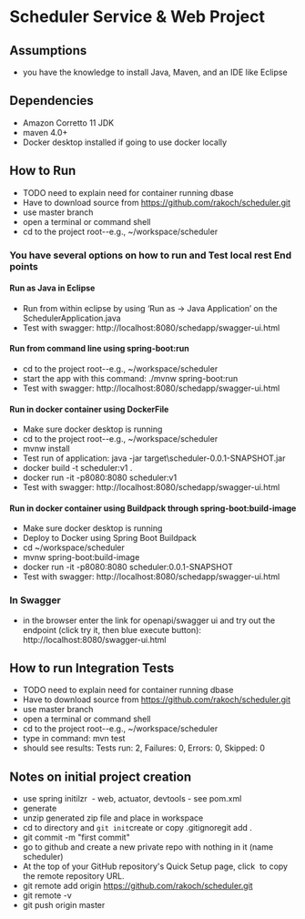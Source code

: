 # Scheduler Service & Web Project
## Assumptions
- you have the knowledge to install Java, Maven, and an IDE like Eclipse

## Dependencies
- Amazon Corretto 11 JDK
- maven 4.0+
- Docker desktop installed if going to use docker locally

## How to Run
- TODO need to explain need for container running dbase
- Have to download source from https://github.com/rakoch/scheduler.git
- use master branch
- open a terminal or command shell
- cd to the project root--e.g., ~/workspace/scheduler

### You have several options on how to run and Test local rest End points
#### Run as Java in Eclipse
- Run from within eclipse by using ‘Run as -> Java Application’ on the SchedulerApplication.java
- Test with swagger: http://localhost:8080/schedapp/swagger-ui.html

#### Run from command line using spring-boot:run
- cd to the project root--e.g., ~/workspace/scheduler
- start the app with this command: ./mvnw spring-boot:run
- Test with swagger: http://localhost:8080/schedapp/swagger-ui.html

#### Run in docker container using DockerFile
- Make sure docker desktop is running
- cd to the project root--e.g., ~/workspace/scheduler
- mvnw install
- Test run of application: java -jar target\scheduler-0.0.1-SNAPSHOT.jar
- docker build  -t scheduler:v1 .
- docker run -it -p8080:8080 scheduler:v1
- Test with swagger: http://localhost:8080/schedapp/swagger-ui.html

#### Run in docker container using Buildpack through spring-boot:build-image
- Make sure docker desktop is running
- Deploy to Docker using Spring Boot Buildpack
- cd ~/workspace/scheduler
- mvnw spring-boot:build-image
- docker run -it -p8080:8080 scheduler:0.0.1-SNAPSHOT
- Test with swagger: http://localhost:8080/schedapp/swagger-ui.html

### In Swagger
- in the browser enter the link for openapi/swagger ui and try out the endpoint (click try it, then blue execute button): http://localhost:8080/swagger-ui.html

## How to run Integration Tests
- TODO need to explain need for container running dbase
- Have to download source from https://github.com/rakoch/scheduler.git
- use master branch
- open a terminal or command shell
- cd to the project root--e.g., ~/workspace/scheduler
- type in command: mvn test
- should see results: Tests run: 2, Failures: 0, Errors: 0, Skipped: 0

## Notes on initial project creation
- use spring initilzr  - web, actuator, devtools - see pom.xml
- generate
- unzip generated zip file and place in workspace
- cd to directory and `git init`create or copy .gitignoregit add .
- git commit -m "first commit"
- go to github and create a new private repo with nothing in it (name scheduler)
- At the top of your GitHub repository's Quick Setup page, click  to copy the remote repository URL.
- git remote add origin https://github.com/rakoch/scheduler.git
- git remote -v
- git push origin master
